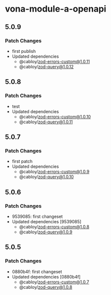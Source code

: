 # vona-module-a-openapi

## 5.0.9

### Patch Changes

- first publish
- Updated dependencies
  - @cabloy/zod-errors-custom@1.0.11
  - @cabloy/zod-query@1.0.12

## 5.0.8

### Patch Changes

- test
- Updated dependencies
  - @cabloy/zod-errors-custom@1.0.10
  - @cabloy/zod-query@1.0.11

## 5.0.7

### Patch Changes

- first patch
- Updated dependencies
  - @cabloy/zod-errors-custom@1.0.9
  - @cabloy/zod-query@1.0.10

## 5.0.6

### Patch Changes

- 9539085: first changeset
- Updated dependencies [9539085]
  - @cabloy/zod-errors-custom@1.0.8
  - @cabloy/zod-query@1.0.9

## 5.0.5

### Patch Changes

- 0880b4f: first changeset
- Updated dependencies [0880b4f]
  - @cabloy/zod-errors-custom@1.0.7
  - @cabloy/zod-query@1.0.8
